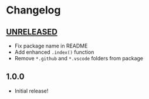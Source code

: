 # Changelog

[//]: # (>>   The order of list items should be: Critical/Fixes, New, Update, Remove, Underpinnings   <<)
[//]: # (>>   ## [UNRELEASED]https://github.com/roydukkey/sass-module-string/compare/v1.0.0...master   <<)

## [UNRELEASED](https://github.com/roydukkey/sass-module-string/compare/v1.0.0...master)

* Fix package name in README
* Add enhanced `.index()` function
* Remove `*.github` and `*.vscode` folders from package

## 1.0.0

* Initial release!
